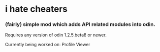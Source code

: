 # i hate cheaters
### (fairly) simple mod which adds API related modules into odin.

Requires any version of odin 1.2.5.beta8 or newer.

Currently being worked on: Profile Viewer
